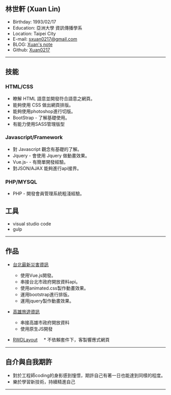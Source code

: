## 林世軒 (Xuan Lin)

* Birthday: 1993/02/17
* Education: 亞洲大學 資訊傳播學系
* Location: Taipei City
* E-mail: sxuan0217@gmail.com
* BLOG: <a href="https://sxuan0217.github.io/aPersonalBlog/" target="_blank">Xuan's note</a>
* Github: <a href="https://github.com/sxuan0217" target="_blank">Xuan0217</a>

<hr>

## 技能

### HTML/CSS

* 瞭解 HTML 語意並開發符合語意之網頁。
* 能夠使用 CSS 做出網頁排版。
* 能夠使用photoshop進行切版。
* BootStrap - 了解基礎使用。
* 有能力使用SASS管理版型

### Javascript/Framework

* 對 Javascript 觀念有基礎的了解。
* Jquery - 會使用 Jquery 做動畫效果。
* Vue.js- - 有簡單開發經驗。
* 對JSON/AJAX 能夠進行api接界。

### PHP/MYSQL

* PHP - 開發會員管理系統粗淺經驗。

## 工具

* visual studio code
* gulp

<hr>

## 作品

* <a href="https://sxuan0217.github.io/TaipeiDisasterData/" target="_blank">台北最新災害資訊</a> 		   
   * 使用Vue.js開發。
   * 串接台北市政府開放資料api。
   * 使用animated.css製作動畫效果。
   * 運用bootstrap進行排版。
   * 運用jquery製作動畫效果。
 
* <a href="https://sxuan0217.github.io/KaohsiungTravel0710/" target="_blank">高雄旅遊資訊</a> 		   
   * 串接高雄市政府開放資料
   * 使用原生JS開發
   
* <a href="https://sxuan0217.github.io/rwdlayout/public/login.html" target="_blank">RWDLayout</a> 		   
   * 不依賴套件下，客製響應式網頁

<hr>
 
## 自介與自我期許

* 對於工程師coding的身影感到憧憬，期許自己有著一日也能達到同樣的程度。
* 樂於學習新技術，持續精進自己

<hr>

